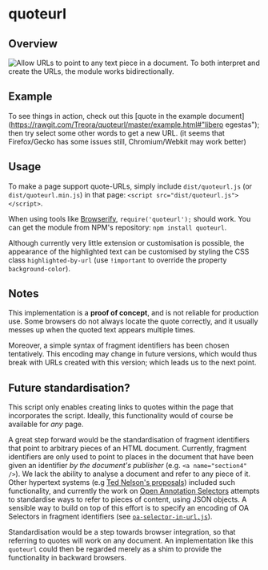 # quoteurl
## Overview
![Allow URLs to point to any text piece in a document. To both interpret and create the URLs, the module works bidirectionally.](https://rawgit.com/Treora/quoteurl/master/overview.svg)

## Example
To see things in action, check out this [quote in the example document](https://rawgit.com/Treora/quoteurl/master/example.html#"libero egestas"); then try select some other words to get a new URL.
(it seems that Firefox/Gecko has some issues still, Chromium/Webkit may work better)

## Usage
To make a page support quote-URLs, simply include `dist/quoteurl.js` (or `dist/quoteurl.min.js`) in that page: `<script src="dist/quoteurl.js"></script>`.

When using tools like [Browserify](http://browserify.org), `require('quoteurl');` should work. You can get the module from NPM's repository: `npm install quoteurl`.

Although currently very little extension or customisation is possible, the appearance of the highlighted text can be customised by styling the CSS class `highlighted-by-url` (use `!important` to override the property `background-color`).

## Notes
This implementation is a **proof of concept**, and is not reliable for production use. Some browsers do not always locate the quote correctly, and it usually messes up when the quoted text appears multiple times.

Moreover, a simple syntax of fragment identifiers has been chosen tentatively. This encoding may change in future versions, which would thus break with URLs created with this version; which leads us to the next point.

## Future standardisation?
This script only enables creating links to quotes within the page that incorporates the script. Ideally, this functionality would of course be available for *any* page.

A great step forward would be the standardisation of fragment identifiers that point to arbitrary pieces of an HTML document. Currently, fragment identifiers are only used to point to places in the document that have been given an identifier *by the document's publisher* (e.g. `<a name="section4" />`). We lack the ability to analyse a document and refer to any piece of it. Other hypertext systems (e.g [Ted Nelson's proposals][xanalogical-links]) included such functionality, and currently the work on [Open Annotation Selectors][oaselectors] attempts to standardise ways to refer to pieces of content, using JSON objects. A sensible way to build on top of this effort is to specify an encoding of OA Selectors in fragment identifiers (see [`oa-selector-in-url.js`](oa-selector-in-url.js)).

Standardisation would be a step towards browser integration, so that referring to quotes will work on any document. An implementation like this `quoteurl` could then be regarded merely as a shim to provide the functionality in backward browsers.

[oaselectors]: http://www.openannotation.org/spec/core/specific.html#Selectors
[xanalogical-links]: http://www.xanadu.com.au/ted/XUsurvey/xuDation.html#%22Xanalogical%20links%20are%20effectively%20overlays%20superimposed%20on%20contents%22
